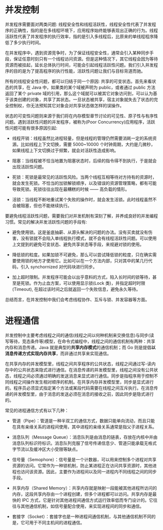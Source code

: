 # 并发控制

并发程序需要面对两类问题: 线程安全性和线程活跃性，线程安全性代表了并发程序的正确性，指的是在多线程环境下，应用程序始终能够表现出正确的行为。线程活跃性代表了并发程序的执行效率，指的是引入多线程后，比原来的单线程程序降低了多少执行时间。

在并发程序中，遇到资源竞争时，为了保证线程安全性，通常会引入某种同步手段，保证任意时刻只有一个线程访问资源。但是这种情况下，其它线程会因为等待资源而被挂起，延长总体执行时间，可能会引起线程活跃性问题。我们引入并发程序的目的是为了提高程序的执行性能，活跃性问题让我们与目标背道而驰。

所有的线程安全性问题，都可以归结于同一个原因: 共享的可变状态。首先来看状态的共享，在 Java 中，如果类的某个域被声明为 public，或者通过 public 方法返回了某个 private 域的引用，那么这个域就可以被其它对象访问到，可以认为基于该类创建的对象，共享了其状态。一旦状态被共享，宿主对象就失去了状态的完全控制权，你无法预知其它对象会对共享状态做怎样的误操作。

状态的可变性问题则来源于我们将在内存模型章节讨论的可见性、原子性与有序性问题。遇到活跃性问题的并发程序，被称为(Poor Concurrency)应用程序，活跃性问题可能有很多原因引起:

- 线程开销：线程虽然比进程轻量，但是线程的管理仍然需要消耗一定的系统资源。比如线程上下文切换，需要 5000~10000 个时钟周期，大约是几微秒，如果线程上下文切换过于频繁，就会对活跃性造成影响。

- 阻塞：当线程被不恰当地置为阻塞状态时，后续的指令得不到执行，于是就会出现活跃性问题。

- 死锁：死锁是最常见的活跃性风险。当两个线程互相等待对方持有的资源时，就会发生死锁。不恰当的加锁解锁顺序，以及错误的资源管理策略，都有可能导致死锁。死锁往往出现在最糟糕的时候 —— 高负载的情形。

- 活锁：当线程不断地重试某个失败的操作时，就会发生活锁。此时线程虽然不会被阻塞，但也不能继续执行。

要避免线程活跃性问题，需要我们对并发机制有深刻了解，并养成良好的并发编程习惯。常见的解决并发活跃性问题的手段有:

- 避免使用锁。这是釜底抽薪、从源头解决的问题的办法。没有买卖就没有伤害，没有锁就不会陷入单线程执行模式，就不会有线程活跃性问题。可以使用上文提到的避免可变状态、避免共享状态等手段，来规避对锁的使用。

- 降低锁的粒度。如果加锁不可避免，那么可以尝试降低锁的粒度，只在确实需要使用锁的地方才使用它。比如可以在一个方法内部，只对其中的某几行代码，引入 synchornized 对代码块进行同步。

- 加上超时限制。并发程序可能会以出乎意料的方式，陷入长时间的锁等待，甚至是死锁。作为止血方案，可以使用显示锁(Lock 类)，并指定超时时限(Timeout), 在超过该时间之后就返回一个失败信息，避免永久等待。

总结而言，在并发控制中我们会考虑线程协作、互斥与锁、并发容器等方面。

# 进程通信

并发控制中主要考虑线程之间的通信(线程之间以何种机制来交换信息)与同步(读写等待，竞态条件等)模型，在命令式编程中，线程之间的通信机制有两种：共享内存和消息传递。Java 就是典型的**共享内存模式**的通信机制；而 Go 则是提倡**以消息传递方式实现内存共享**，而非通过共享来实现通信。

在共享内存的并发模型里，线程之间共享程序的公共状态，线程之间通过写-读内存中的公共状态来隐式进行通信。在消息传递的并发模型里，线程之间没有公共状态，线程之间必须通过明确的发送消息来显式进行通信。同步是指程序用于控制不同线程之间操作发生相对顺序的机制。在共享内存并发模型里，同步是显式进行的。程序员必须显式指定某个方法或某段代码需要在线程之间互斥执行。在消息传递的并发模型里，由于消息的发送必须在消息的接收之前，因此同步是隐式进行的。

常见的进程通信方式有以下几种：

- 管道（Pipe）：管道是一种半双工的通信方式，数据只能单向流动，而且只能在具有亲缘关系的进程间使用，其中进程的亲缘关系通常是指父子进程关系。

- 消息队列（Message Queue）：消息队列是由消息的链表，存放在内核中并由消息队列标识符标识。消息队列克服了信号传递信息少、管道只能承载无格式字节流以及缓冲区大小受限等缺点。

- 信号量（Semophore）：信号量是一个计数器，可以用来控制多个进程对共享资源的访问。它常作为一种锁机制，防止某进程正在访问共享资源时，其他进程也访问该资源。因此，主要作为进程间以及同一进程内不同线程之间的同步手段。

- 共享内存（Shared Memory）：共享内存就是映射一段能被其他进程所访问的内存，这段共享内存由一个进程创建，但多个进程都可以访问。共享内存是最快的 IPC 方式，它是针对其他进程间通信方式运行效率低而专门设计的。它往往与其他通信机制，如信号量配合使用，来实现进程间的同步和通信。

- 套接字（Socket）：套接字也是一种进程间通信机制，与其他通信机制不同的是，它可用于不同主机间的进程通信。
